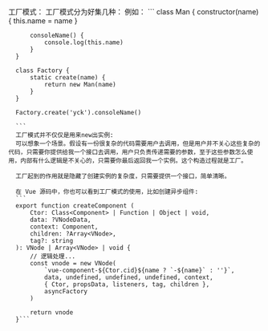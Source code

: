 工厂模式：
      工厂模式分为好集几种：
      例如：
      ```
      class Man {
          constructor(name) {
              this.name = name
          }
      
          consoleName() {
              console.log(this.name)
          }
      }
      
      class Factory {
          static create(name) {
              return new Man(name)
          }
      }
      
      Factory.create('yck').consoleName()

      ```
      工厂模式并不仅仅是用来new出实例:
      可以想象一个场景。假设有一份很复杂的代码需要用户去调用，但是用户并不关心这些复杂的代码，只需要你提供给我一个接口去调用，用户只负责传递需要的参数，至于这些参数怎么使用，内部有什么逻辑是不关心的，只需要你最后返回我一个实例。这个构造过程就是工厂。
      
      工厂起到的作用就是隐藏了创建实例的复杂度，只需要提供一个接口，简单清晰。
      
      在 Vue 源码中，你也可以看到工厂模式的使用，比如创建异步组件:
      ```
      export function createComponent (
          Ctor: Class<Component> | Function | Object | void,
          data: ?VNodeData,
          context: Component,
          children: ?Array<VNode>,
          tag?: string
      ): VNode | Array<VNode> | void {
          // 逻辑处理...
          const vnode = new VNode(
              `vue-component-${Ctor.cid}${name ? `-${name}` : ''}`,
              data, undefined, undefined, undefined, context,
              { Ctor, propsData, listeners, tag, children },
              asyncFactory
          )
      
          return vnode
      }```
      
 
